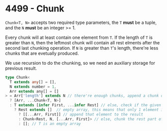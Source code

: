 # 4499 - Chunk

`Chunk<T, N>` accepts two required type parameters, the `T` **must** be a tuple, and the `N` **must** be an integer >= 1.

Every chunk will at least contain one element from `T`. If the length of `T` is greater than `N`, then the leftmost chunk will contain all rest elments after the second last chunking operation. If `N` is greater than `T`'s length, there're less chunks that are evetually produced.

We use recursion to do the chunking, so we need an auxiliary storage for previous result.

```typescript
type Chunk<
  T extends any[] = [],
  N extends number = 1,
  Arr extends any[] = []
> = Arr['length'] extends N // there're enough chunks, append a chunk of all rest elements
  ? [Arr, ...Chunk<T, N>]
  : T extends [infer First, ...infer Rest] // else, check if the given array still has elements
    ? Rest extends []  // empty array, this means that only 1 element is left
      ? [[...Arr, First]] // append that element to the result
      : Chunk<Rest, N, [...Arr, First]> // else, chunk the rest part of the array recursively.
      : []; // T is an empty array
```
